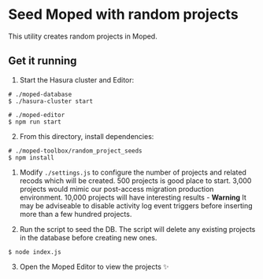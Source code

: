 # Seed Moped with random projects

This utility creates random projects in Moped.

## Get it running

1. Start the Hasura cluster and Editor:

```shell
# ./moped-database
$ ./hasura-cluster start

# ./moped-editor
$ npm run start
```

2. From this directory, install dependencies:

```shell
# ./moped-toolbox/random_project_seeds
$ npm install
```

1. Modify `./settings.js` to configure the number of projects and related recods which will be created. 500 projects is good place to start. 3,000 projects would mimic our post-access migration production environment. 10,000 projects will have interesting results - **Warning** It may be adviseable to disable activity log event triggers before inserting more than a few hundred projects.

2. Run the script to seed the DB. The script will delete any existing projects in the database before creating new ones.

```shell
$ node index.js
```

3. Open the Moped Editor to view the projects ✨
